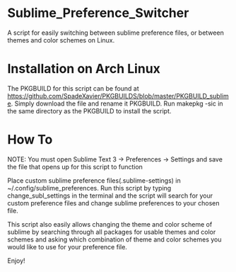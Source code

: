 # Sublime_Preference_Switcher
A script for easily switching between sublime preference files, or between themes and color schemes on Linux.

# Installation on Arch Linux 
The PKGBUILD for this script can be found at https://github.com/SpadeXavier/PKGBUILDS/blob/master/PKGBUILD_sublime. 
Simply download the file and rename it PKGBUILD. Run makepkg -sic in the same directory as the PKGBUILD to install the script. 

# How To

NOTE: You must open Sublime Text 3 -> Preferences -> Settings and save the file
that opens up for this script to function

Place custom sublime preference files(.sublime-settings) in ~/.config/sublime_preferences. Run this script by typing change_subl_settings in the terminal and the script will search for your custom preference files and change sublime preferences to your chosen file. 

This script also easily allows changing the theme and color scheme of sublime by searching through all packages for usable themes and color schemes and asking which combination of theme and color schemes you would like to use for your preference file. 

Enjoy!
